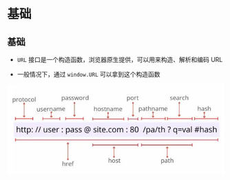 # 基础

## 基础

  - `URL` 接口是一个构造函数，浏览器原生提供，可以用来构造、解析和编码 URL

  - 一般情况下，通过 `window.URL` 可以拿到这个构造函数

![](image/URL组成部分_iTlYFbbrG3.png)
